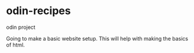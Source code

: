 # odin-recipes
odin project

Going to make a basic website setup. This will help with making the basics of html.